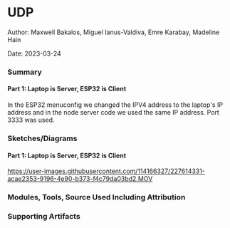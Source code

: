 #  UDP

Author: Maxwell Bakalos, Miguel Ianus-Valdiva, Emre Karabay, Madeline Hain

Date: 2023-03-24


### Summary
#### Part 1: Laptop is Server, ESP32 is Client <br>
In the ESP32 menuconfig we changed the IPV4 address to the laptop's IP address and in the node server code we used the same IP address. Port 3333 was used.


### Sketches/Diagrams
#### Part 1: Laptop is Server, ESP32 is Client
https://user-images.githubusercontent.com/114166327/227614331-acae2353-9196-4e90-b373-f4c79da03bd2.MOV





### Modules, Tools, Source Used Including Attribution


### Supporting Artifacts

